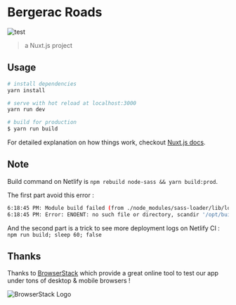 # Bergerac Roads

![test](https://cdn.rawgit.com/jongracecox/anybadge/master/examples/awesomeness.svg)

> a Nuxt.js project

## Usage

``` bash
# install dependencies
yarn install

# serve with hot reload at localhost:3000
yarn run dev

# build for production
$ yarn run build
```

For detailed explanation on how things work, checkout [Nuxt.js docs](https://nuxtjs.org).

## Note

Build command on Netlify is `npm rebuild node-sass && yarn build:prod`.

The first part avoid this error : 

``` bash
6:18:45 PM: Module build failed (from ./node_modules/sass-loader/lib/loader.js):
6:18:45 PM: Error: ENOENT: no such file or directory, scandir '/opt/build/repo/node_modules/node-sass/vendor'
```

And the second part is a trick to see more deployment logs on Netlify CI : `npm run build; sleep 60; false`

## Thanks

Thanks to [BrowserStack](https://www.browserstack.com) which provide a great online tool to test our app under tons of desktop & mobile browsers !

![BrowserStack Logo](https://www.browserstack.com/images/layout/browserstack-logo-600x315.png)
